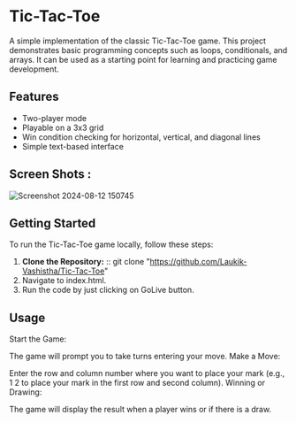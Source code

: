 # Tic-Tac-Toe

A simple implementation of the classic Tic-Tac-Toe game. This project demonstrates basic programming concepts such as loops, conditionals, and arrays. It can be used as a starting point for learning and practicing game development.

## Features

- Two-player mode
- Playable on a 3x3 grid
- Win condition checking for horizontal, vertical, and diagonal lines
- Simple text-based interface

## Screen Shots :
![Screenshot 2024-08-12 150745](https://github.com/user-attachments/assets/5ea1b2f5-a5bb-4b9e-8329-23f452cdc1e6)


## Getting Started

To run the Tic-Tac-Toe game locally, follow these steps:

1. **Clone the Repository:** :: git clone "https://github.com/Laukik-Vashistha/Tic-Tac-Toe"
2. Navigate to index.html.
3. Run the code by just clicking on GoLive button.

## Usage
Start the Game:

The game will prompt you to take turns entering your move.
Make a Move:

Enter the row and column number where you want to place your mark (e.g., 1 2 to place your mark in the first row and second column).
Winning or Drawing:

The game will display the result when a player wins or if there is a draw.
